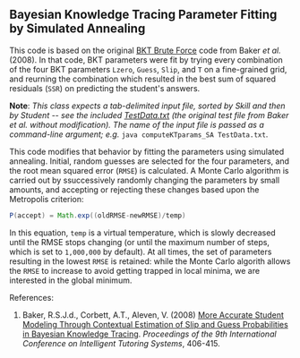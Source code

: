 ## Bayesian Knowledge Tracing Parameter Fitting by Simulated Annealing

This code is based on the original [BKT Brute Force](http://www.columbia.edu/~rsb2162/BKT-BruteForce.zip) code from Baker _et al._ (2008).  In that code, BKT parameters were fit by trying every combination of the four BKT parameters `Lzero`, `Guess`, `Slip`, and `T` on a fine-grained grid, and reurning the combination which resulted in the best sum of squared residuals (`SSR`) on predicting the student's answers.

__Note__: _This class expects a tab-delimited input file, sorted by Skill and then by Student -- see the included [TestData.txt](TestData.txt) (the original test file from Baker et al. without modification).  The name of the input file is passed as a command-line argument; e.g._ `java computeKTparams_SA TestData.txt`.

This code modifies that behavior by fitting the parameters using simulated annealing.  Initial, random guesses are selected for the four parameters, and the root mean squared error (`RMSE`) is calculated.  A Monte Carlo algorithm is carried out by ssuccessively randomly changing the parameters by small amounts, and accepting or rejecting these changes based upon the Metropolis criterion:

```java
P(accept) = Math.exp((oldRMSE-newRMSE)/temp)
```

In this equation, `temp` is a virtual temperature, which is slowly decreased until the RMSE stops changing (or until the maximum number of steps, which is set to `1,000,000` by default).  At all times, the set of parameters resulting in the lowest `RMSE` is retained: while the Monte Carlo algorith allows the `RMSE` to increase to avoid getting trapped in local minima, we are interested in the global minimum.

References:  
1.	Baker, R.S.J.d., Corbett, A.T., Aleven, V. (2008) [More Accurate Student Modeling Through Contextual Estimation of Slip and Guess Probabilities in Bayesian Knowledge Tracing](http://dl.acm.org/citation.cfm?id=1426036). _Proceedings of the 9th International Conference on Intelligent Tutoring Systems_, 406-415.
